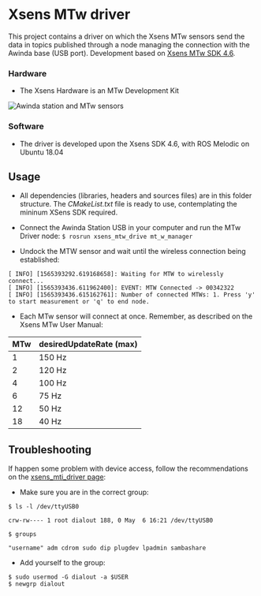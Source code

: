 # Xsens MTw driver

This project contains a driver on which the Xsens MTw sensors send the data in topics published through a node managing the
connection with the Awinda base (USB port). Development based on [Xsens MTw SDK 4.6](https://www.xsens.com/mt-software-suite-mtw-awinda/).

### Hardware

- The Xsens Hardware is an MTw Development Kit

![Awinda station and MTw sensors](https://www.google.com/url?sa=i&url=https%3A%2F%2Fwww.xsens.com%2Fhubfs%2FDownloads%2FManuals%2FMTw_Awinda_User_Manual.pdf&psig=AOvVaw1zw3bBvV9pdcmrNL69DfvH&ust=1638761125958000&source=images&cd=vfe&ved=0CAsQjRxqFwoTCPDuo5Hby_QCFQAAAAAdAAAAABAh)

### Software

- The driver is developed upon the Xsens SDK 4.6, with ROS Melodic on Ubuntu 18.04

## Usage

- All dependencies (libraries, headers and sources files) are in this folder structure. The _CMakeList.txt_ file is ready to use, contemplating the mininum XSens SDK required.

- Connect the Awinda Station USB in your computer and run the MTw Driver node: `$ rosrun xsens_mtw_drive mt_w_manager`

- Undock the MTW sensor and wait until the wireless connection being established: 

```
[ INFO] [1565393292.619168658]: Waiting for MTW to wirelessly connect...
[ INFO] [1565393436.611962400]: EVENT: MTW Connected -> 00342322
[ INFO] [1565393436.615162761]: Number of connected MTWs: 1. Press 'y' to start measurement or 'q' to end node.

```

- Each MTw sensor will connect at once. Remember, as described on the Xsens MTw User Manual:

| MTw  | desiredUpdateRate (max) |
|------|-------------------------|
|  1   |           150 Hz        |
|  2   |           120 Hz        |
|  4   |           100 Hz        |
|  6   |            75 Hz        |
|  12  |            50 Hz        |
|  18  |            40 Hz        |

## Troubleshooting

If happen some problem with device access, follow the recommendations on the [xsens_mti_driver page](http://wiki.ros.org/xsens_mti_driver):

- Make sure you are in the correct group:

```
$ ls -l /dev/ttyUSB0

crw-rw---- 1 root dialout 188, 0 May  6 16:21 /dev/ttyUSB0

$ groups

"username" adm cdrom sudo dip plugdev lpadmin sambashare
```

- Add yourself to the group: 
```
$ sudo usermod -G dialout -a $USER
$ newgrp dialout
```